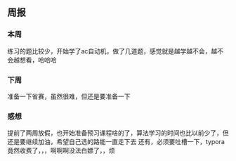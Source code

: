 ## 周报
### 本周
练习的题比较少，开始学了ac自动机，做了几道题，感觉就是越学越不会，越不会越想看，哈哈哈
### 下周
准备一下省赛，虽然很难，但还是要准备一下
### 感想
提前了两周放假，也开始准备预习课程啥的了，算法学习的时间也比以前少了，但还是要继续加油，希望自己选的路能一直走下去
还有，必须要吐槽一下，typora竟然收费了，，，啊啊啊没法白嫖了，，烦
